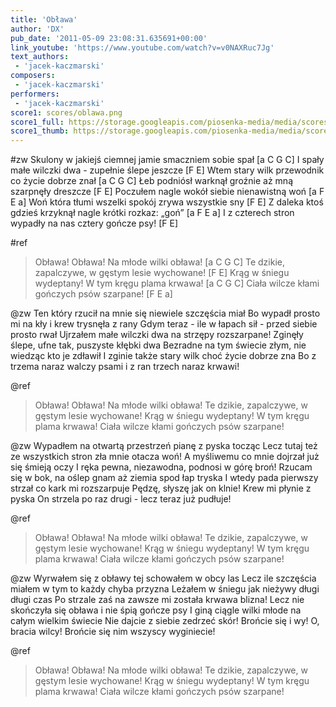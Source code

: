 ```yaml
---
title: 'Obława'
author: 'DX'
pub_date: '2011-05-09 23:08:31.635691+00:00'
link_youtube: 'https://www.youtube.com/watch?v=v0NAXRuc7Jg'
text_authors:
 - 'jacek-kaczmarski'
composers:
 - 'jacek-kaczmarski'
performers:
 - 'jacek-kaczmarski'
score1: scores/oblawa.png
score1_full: https://storage.googleapis.com/piosenka-media/media/scores/oblawa.png
score1_thumb: https://storage.googleapis.com/piosenka-media/media/scores/oblawa.png.180x0_q85_upscale.jpg
---
```


#zw
Skulony w jakiejś ciemnej jamie smaczniem sobie spał [a C G C]
I spały małe wilczki dwa - zupełnie ślepe jeszcze [F E]
Wtem stary wilk przewodnik co życie dobrze znał [a C G C]
Łeb podniósł warknął groźnie aż mną szarpnęły dreszcze [F E]
Poczułem nagle wokół siebie nienawistną woń [a F E a]
Woń która tłumi wszelki spokój zrywa wszystkie sny [F E]
Z daleka ktoś gdzieś krzyknął nagle krótki rozkaz: „goń” [a F E a]
I z czterech stron wypadły na nas cztery gończe psy! [F E]

#ref
>Obława! Obława! Na młode wilki obława! [a C G C]
>Te dzikie, zapalczywe, w gęstym lesie wychowane! [F E]
>Krąg w śniegu wydeptany! W tym kręgu plama krwawa! [a C G C]
>Ciała wilcze kłami gończych psów szarpane! [F E a]

@zw
Ten który rzucił na mnie się niewiele szczęścia miał
Bo wypadł prosto mi na kły i krew trysnęła z rany
Gdym teraz - ile w łapach sił - przed siebie prosto rwał
Ujrzałem małe wilczki dwa na strzępy rozszarpane!
Zginęły ślepe, ufne tak, puszyste kłębki dwa
Bezradne na tym świecie złym, nie wiedząc kto je zdławił
I zginie także stary wilk choć życie dobrze zna
Bo z trzema naraz walczy psami i z ran trzech naraz krwawi!

@ref
>Obława! Obława! Na młode wilki obława!
>Te dzikie, zapalczywe, w gęstym lesie wychowane!
>Krąg w śniegu wydeptany! W tym kręgu plama krwawa!
>Ciała wilcze kłami gończych psów szarpane!

@zw
Wypadłem na otwartą przestrzeń pianę z pyska tocząc
Lecz tutaj też ze wszystkich stron zła mnie otacza woń!
A myśliwemu co mnie dojrzał już się śmieją oczy
I ręka pewna, niezawodna, podnosi w górę broń!
Rzucam się w bok, na oślep gnam aż ziemia spod łap tryska
I wtedy pada pierwszy strzał co kark mi rozszarpuje
Pędzę, słyszę jak on klnie! Krew mi płynie z pyska
On strzela po raz drugi - lecz teraz już pudłuje!

@ref
>Obława! Obława! Na młode wilki obława!
>Te dzikie, zapalczywe, w gęstym lesie wychowane!
>Krąg w śniegu wydeptany! W tym kręgu plama krwawa!
>Ciała wilcze kłami gończych psów szarpane!

@zw
Wyrwałem się z obławy tej schowałem w obcy las
Lecz ile szczęścia miałem w tym to każdy chyba przyzna
Leżałem w śniegu jak nieżywy długi długi czas
Po strzale zaś na zawsze mi została krwawa blizna!
Lecz nie skończyła się obława i nie śpią gończe psy
I giną ciągle wilki młode na całym wielkim świecie
Nie dajcie z siebie zedrzeć skór! Brońcie się i wy!
O, bracia wilcy! Brońcie się nim wszyscy wyginiecie!

@ref
>Obława! Obława! Na młode wilki obława!
>Te dzikie, zapalczywe, w gęstym lesie wychowane!
>Krąg w śniegu wydeptany! W tym kręgu plama krwawa!
>Ciała wilcze kłami gończych psów szarpane!